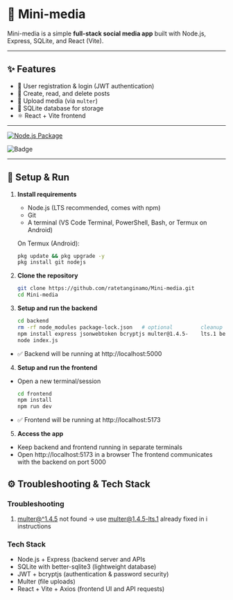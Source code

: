 # 📱 Mini-media

Mini-media is a simple **full-stack social media app** built with Node.js, Express, SQLite, and React (Vite).

---

## ✨ Features
- 🔑 User registration & login (JWT authentication)  
- 📝 Create, read, and delete posts  
- 📂 Upload media (via `multer`)  
- 💾 SQLite database for storage  
- ⚛️ React + Vite frontend  

---
[![Node.js Package](https://github.com/ratetanginamo/Mini-media/actions/workflows/npm-publish.yml/badge.svg?branch=main&event=release)](https://github.com/ratetanginamo/Mini-media/actions/workflows/npm-publish.yml)

![Badge](https://img.shields.io/badge/ratetanginamo-NEW%2520UPDATE%2520-4cc71e.svg)

---
## 🚀 Setup & Run

1. **Install requirements**  
   - Node.js (LTS recommended, comes with npm)  
   - Git  
   - A terminal (VS Code Terminal, PowerShell, Bash, or Termux on Android)  

   On Termux (Android):  
   ```bash
   pkg update && pkg upgrade -y
   pkg install git nodejs
   ```
2. **Clone the repository**
   ```bash
   git clone https://github.com/ratetanginamo/Mini-media.git
   cd Mini-media
   ```
3. **Setup and run the backend**
   ```bash
   cd backend
   rm -rf node_modules package-lock.json   # optional         cleanup
   npm install express jsonwebtoken bcryptjs multer@1.4.5-    lts.1 better-sqlite3 express-async-handler cors
   node index.js
   ````
- ✅ Backend will be running at http://localhost:5000
4. **Setup and run the frontend**
  - Open a new terminal/session
    ```bash
    cd frontend
    npm install
    npm run dev
    ```
- ✅ Frontend will be running at http://localhost:5173
5. **Access the app**
  - Keep backend and frontend running in separate terminals
  - Open http://localhost:5173
    in a browser
    The frontend communicates with the backend on port 5000
## ⚙️ Troubleshooting & Tech Stack
### Troubleshooting
1. <ins>multer@^1.4.5</ins> not found → use
   <ins>multer@1.4.5-lts.1</ins> already fixed in i            instructions
### Tech Stack
 - Node.js + Express (backend server and APIs
 - SQLite with better-sqlite3 (lightweight database)
 - JWT + bcryptjs (authentication & password security)
 - Multer (file uploads)
 - React + Vite + Axios (frontend UI and API requests)
